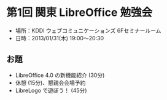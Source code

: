 第1回 関東 LibreOffice 勉強会
==========

* 場所：KDDI ウェブコミュニケーションズ 6Fセミナールーム
* 日時：2013/01/31(木) 19:00〜20:30


お題
----------

* LibreOffice 4.0 の新機能紹介 (30分)
* 休憩 (15分)、懇親会会場予約
* LibreLogo で遊ぼう！ (45分)
